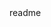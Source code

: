 <snippet>
  <content><![CDATA[
# ${1:I.AUC}
Iranian Arch Users Conky
## Installation
TODO: Describe the installation process
## Usage
Monitor Your System with powerfull and readable I.AUC
## Contributing
1. Fork it!
2. Create your feature branch: `git checkout -b my-new-feature`
3. Commit your changes: `git commit -am 'Add some feature'`
4. Push to the branch: `git push origin my-new-feature`
5. Submit a pull request :D
## History
TODO: Write history
## Credits
LinArcX(stackultraflow@gmail.com)
## License
GPL.Ver3
]]></content>
  <tabTrigger>readme</tabTrigger>
</snippet>
